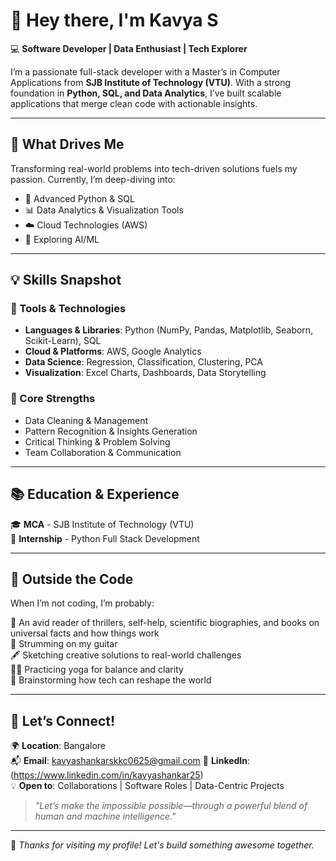 # 👋 Hey there, I'm Kavya S

💻 **Software Developer | Data Enthusiast | Tech Explorer**

I’m a passionate full-stack developer with a Master’s in Computer Applications from **SJB Institute of Technology (VTU)**. With a strong foundation in **Python, SQL, and Data Analytics**, I’ve built scalable applications that merge clean code with actionable insights.

---

## 🚀 What Drives Me
Transforming real-world problems into tech-driven solutions fuels my passion. Currently, I’m deep-diving into:

- 🔁 Advanced Python & SQL  
- 📊 Data Analytics & Visualization Tools  
- ☁️ Cloud Technologies (AWS)  
- 🤖 Exploring AI/ML  

---

## 💡 Skills Snapshot

### 🔧 Tools & Technologies
- **Languages & Libraries**: Python (NumPy, Pandas, Matplotlib, Seaborn, Scikit-Learn), SQL  
- **Cloud & Platforms**: AWS, Google Analytics  
- **Data Science**: Regression, Classification, Clustering, PCA  
- **Visualization**: Excel Charts, Dashboards, Data Storytelling  

### 🧠 Core Strengths
- Data Cleaning & Management  
- Pattern Recognition & Insights Generation  
- Critical Thinking & Problem Solving  
- Team Collaboration & Communication  

---

## 📚 Education & Experience
🎓 **MCA** - SJB Institute of Technology (VTU)  
💼 **Internship** - Python Full Stack Development  

---

## 🎨 Outside the Code
When I’m not coding, I’m probably:

📖 An avid reader of thrillers, self-help, scientific biographies, and books on universal facts and how things work  
🎸 Strumming on my guitar  
🖋️ Sketching creative solutions to real-world challenges  
🧘‍♀️ Practicing yoga for balance and clarity  
🧠 Brainstorming how tech can reshape the world  

---

## 🤝 Let’s Connect!
🌍 **Location**: Bangalore  
📬 **Email**: kavyashankarskkc0625@gmail.com  🔗 **LinkedIn**:(https://www.linkedin.com/in/kavyashankar25)            
💡 **Open to**: Collaborations | Software Roles | Data-Centric Projects  

> *"Let’s make the impossible possible—through a powerful blend of human and machine intelligence."*

---

🌟 *Thanks for visiting my profile! Let's build something awesome together.*  
